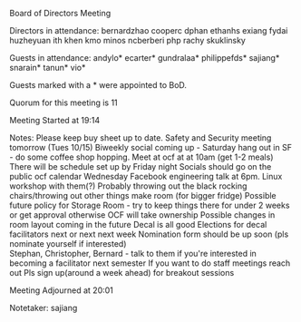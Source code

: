 Board of Directors Meeting

Directors in attendance:
bernardzhao
cooperc
dphan
ethanhs
exiang
fydai
huzheyuan
ith
khen
kmo
minos
ncberberi
php
rachy
skuklinsky

Guests in attendance:
andylo*
ecarter*
gundralaa*
philippefds*
sajiang*
snarain*
tanun*
vio*

Guests marked with a * were appointed to BoD.

Quorum for this meeting is 11

Meeting Started at 19:14

Notes:
Please keep buy sheet up to date. 
Safety and Security meeting tomorrow (Tues 10/15) 
Biweekly social coming up - Saturday hang out in SF - do some coffee shop hopping. Meet at ocf at 
at 10am (get 1-2 meals) There will be schedule set up by Friday night
Socials should go on the public ocf calendar 
Wednesday Facebook engineering talk at 6pm. Linux workshop with them(?) 
Probably throwing out the black rocking chairs/throwing out other things make room
(for bigger fridge)
Possible future policy for Storage Room - try to keep things there for under 2 weeks or get approval 
otherwise OCF will take ownership
Possible changes in room layout coming in the future
Decal is all good
Elections for decal facilitators next or next next week 
Nomination form should be up soon (pls nominate yourself if interested)  
Stephan, Christopher, Bernard - talk to them if you're interested in becoming a facilitator next semester
If you want to do staff meetings reach out 
Pls sign up(around a week ahead) for breakout sessions  

Meeting Adjourned at 20:01

Notetaker: sajiang

